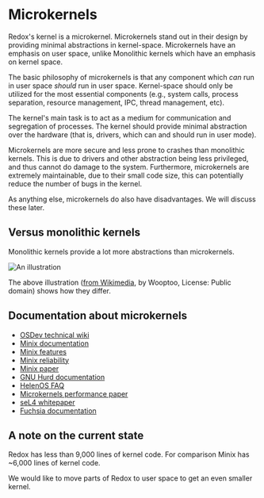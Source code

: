 Microkernels
============

Redox's kernel is a microkernel. Microkernels stand out in their design by providing minimal abstractions in kernel-space. Microkernels have an emphasis on user space, unlike Monolithic kernels which have an emphasis on kernel space.

The basic philosophy of microkernels is that any component which *can* run in user space *should* run in user space. Kernel-space should only be utilized for the most essential components (e.g., system calls, process separation, resource management, IPC, thread management, etc).

The kernel's main task is to act as a medium for communication and segregation of processes. The kernel should provide minimal abstraction over the hardware (that is, drivers, which can and should run in user mode).

Microkernels are more secure and less prone to crashes than monolithic kernels. This is due to drivers and other abstraction being less privileged, and thus cannot do damage to the system. Furthermore, microkernels are extremely maintainable, due to their small code size, this can potentially reduce the number of bugs in the kernel.

As anything else, microkernels do also have disadvantages. We will discuss these later.

Versus monolithic kernels
-------------------------

Monolithic kernels provide a lot more abstractions than microkernels.

![An illustration](https://upload.wikimedia.org/wikipedia/commons/6/67/OS-structure.svg)

The above illustration ([from Wikimedia](https://commons.wikimedia.org/wiki/File:OS-structure.svg), by Wooptoo, License: Public domain) shows how they differ.

Documentation about microkernels
--------------------------------

- [OSDev technical wiki](https://wiki.osdev.org/Microkernel)
- [Minix documentation](https://wiki.minix3.org/doku.php?id=www:documentation:start)
- [Minix features](https://wiki.minix3.org/doku.php?id=www:documentation:features)
- [Minix reliability](https://wiki.minix3.org/doku.php?id=www:documentation:reliability)
- [Minix paper](http://www.minix3.org/docs/jorrit-herder/osr-jul06.pdf)
- [GNU Hurd documentation](https://www.gnu.org/software/hurd/hurd/documentation.html)
- [HelenOS FAQ](http://www.helenos.org/wiki/FAQ)
- [Microkernels performance paper](https://os.inf.tu-dresden.de/pubs/sosp97/)
- [seL4 whitepaper](https://sel4.systems/About/seL4-whitepaper.pdf)
- [Fuchsia documentation](https://fuchsia.dev/fuchsia-src/get-started/learn/intro)

A note on the current state
---------------------------

Redox has less than 9,000 lines of kernel code. For comparison Minix has ~6,000 lines of kernel code.

We would like to move parts of Redox to user space to get an even smaller kernel.
